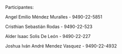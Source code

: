 Participantes:

Angel Emilio Méndez Muralles - 9490-22-5851 

Cristhian Sebastián Rodas - 9490-22-523

Alder Isaac Solis De León - 9490-22-227

Joshua Iván André Mendez Vasquez - 9490-22-4932

